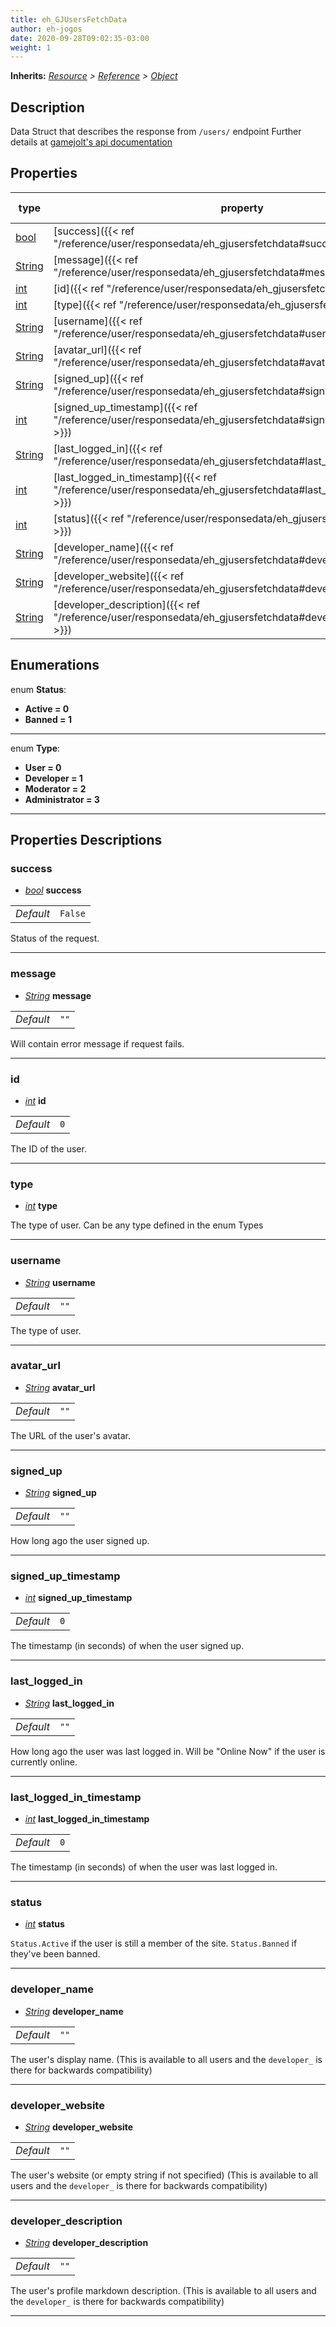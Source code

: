 ```yaml
---  
title: eh_GJUsersFetchData  
author: eh-jogos  
date: 2020-09-28T09:02:35-03:00  
weight: 1  
---  
```

**Inherits:** _[Resource](https://docs.godotengine.org/en/stable/classes/class_resource.html) > [Reference](https://docs.godotengine.org/en/stable/classes/class_reference.html) > [Object](https://docs.godotengine.org/en/stable/classes/class_object.html)_  
## Description  
 Data Struct that describes the response from `/users/` endpoint
 Further details at [gamejolt\'s api documentation](https://gamejolt.com/game-api/doc/users/fetch)
  
## Properties 
  
| type | property | default value |  
| ---- | -------- | ------------- |  
| [bool](https://docs.godotengine.org/en/stable/classes/class_bool.html) | [success]({{< ref "/reference/user/responsedata/eh_gjusersfetchdata#success" >}}) | `False` |  
| [String](https://docs.godotengine.org/en/stable/classes/class_string.html) | [message]({{< ref "/reference/user/responsedata/eh_gjusersfetchdata#message" >}}) | `""` |  
| [int](https://docs.godotengine.org/en/stable/classes/class_int.html) | [id]({{< ref "/reference/user/responsedata/eh_gjusersfetchdata#id" >}}) | `0` |  
| [int](https://docs.godotengine.org/en/stable/classes/class_int.html) | [type]({{< ref "/reference/user/responsedata/eh_gjusersfetchdata#type" >}}) | `Null` |  
| [String](https://docs.godotengine.org/en/stable/classes/class_string.html) | [username]({{< ref "/reference/user/responsedata/eh_gjusersfetchdata#username" >}}) | `""` |  
| [String](https://docs.godotengine.org/en/stable/classes/class_string.html) | [avatar_url]({{< ref "/reference/user/responsedata/eh_gjusersfetchdata#avatar_url" >}}) | `""` |  
| [String](https://docs.godotengine.org/en/stable/classes/class_string.html) | [signed_up]({{< ref "/reference/user/responsedata/eh_gjusersfetchdata#signed_up" >}}) | `""` |  
| [int](https://docs.godotengine.org/en/stable/classes/class_int.html) | [signed_up_timestamp]({{< ref "/reference/user/responsedata/eh_gjusersfetchdata#signed_up_timestamp" >}}) | `0` |  
| [String](https://docs.godotengine.org/en/stable/classes/class_string.html) | [last_logged_in]({{< ref "/reference/user/responsedata/eh_gjusersfetchdata#last_logged_in" >}}) | `""` |  
| [int](https://docs.godotengine.org/en/stable/classes/class_int.html) | [last_logged_in_timestamp]({{< ref "/reference/user/responsedata/eh_gjusersfetchdata#last_logged_in_timestamp" >}}) | `0` |  
| [int](https://docs.godotengine.org/en/stable/classes/class_int.html) | [status]({{< ref "/reference/user/responsedata/eh_gjusersfetchdata#status" >}}) | `Null` |  
| [String](https://docs.godotengine.org/en/stable/classes/class_string.html) | [developer_name]({{< ref "/reference/user/responsedata/eh_gjusersfetchdata#developer_name" >}}) | `""` |  
| [String](https://docs.godotengine.org/en/stable/classes/class_string.html) | [developer_website]({{< ref "/reference/user/responsedata/eh_gjusersfetchdata#developer_website" >}}) | `""` |  
| [String](https://docs.godotengine.org/en/stable/classes/class_string.html) | [developer_description]({{< ref "/reference/user/responsedata/eh_gjusersfetchdata#developer_description" >}}) | `""` |  
  
## Enumerations  
  
  
enum **Status**: 
  
- **Active = 0**  
- **Banned = 1**  
---------
  
enum **Type**: 
  
- **User = 0**  
- **Developer = 1**  
- **Moderator = 2**  
- **Administrator = 3**  
---------
  
## Properties Descriptions  
  
### success 
- _[bool](https://docs.godotengine.org/en/stable/classes/class_bool.html)_ **success**  
  
| | |  
| - |:-:|  
| _Default_ | ` False ` |  

 Status of the request.
  
---------
### message 
- _[String](https://docs.godotengine.org/en/stable/classes/class_string.html)_ **message**  
  
| | |  
| - |:-:|  
| _Default_ | ` "" ` |  

 Will contain error message if request fails.
  
---------
### id 
- _[int](https://docs.godotengine.org/en/stable/classes/class_int.html)_ **id**  
  
| | |  
| - |:-:|  
| _Default_ | ` 0 ` |  

 The ID of the user. 
  
---------
### type 
- _[int](https://docs.godotengine.org/en/stable/classes/class_int.html)_ **type**  
  
 The type of user. Can be any type defined in the enum Types
  
---------
### username 
- _[String](https://docs.godotengine.org/en/stable/classes/class_string.html)_ **username**  
  
| | |  
| - |:-:|  
| _Default_ | ` "" ` |  

 The type of user.
  
---------
### avatar_url 
- _[String](https://docs.godotengine.org/en/stable/classes/class_string.html)_ **avatar_url**  
  
| | |  
| - |:-:|  
| _Default_ | ` "" ` |  

 The URL of the user's avatar. 
  
---------
### signed_up 
- _[String](https://docs.godotengine.org/en/stable/classes/class_string.html)_ **signed_up**  
  
| | |  
| - |:-:|  
| _Default_ | ` "" ` |  

 How long ago the user signed up. 
  
---------
### signed_up_timestamp 
- _[int](https://docs.godotengine.org/en/stable/classes/class_int.html)_ **signed_up_timestamp**  
  
| | |  
| - |:-:|  
| _Default_ | ` 0 ` |  

 The timestamp (in seconds) of when the user signed up. 
  
---------
### last_logged_in 
- _[String](https://docs.godotengine.org/en/stable/classes/class_string.html)_ **last_logged_in**  
  
| | |  
| - |:-:|  
| _Default_ | ` "" ` |  

 How long ago the user was last logged in. Will be \"Online Now\" if the user is currently online. 
  
---------
### last_logged_in_timestamp 
- _[int](https://docs.godotengine.org/en/stable/classes/class_int.html)_ **last_logged_in_timestamp**  
  
| | |  
| - |:-:|  
| _Default_ | ` 0 ` |  

 The timestamp (in seconds) of when the user was last logged in. 
  
---------
### status 
- _[int](https://docs.godotengine.org/en/stable/classes/class_int.html)_ **status**  
  
 `Status.Active` if the user is still a member of the site. `Status.Banned` if they've been banned. 
  
---------
### developer_name 
- _[String](https://docs.godotengine.org/en/stable/classes/class_string.html)_ **developer_name**  
  
| | |  
| - |:-:|  
| _Default_ | ` "" ` |  

 The user's display name. 
 (This is available to all users and the `developer_` is there for backwards compatibility)
  
---------
### developer_website 
- _[String](https://docs.godotengine.org/en/stable/classes/class_string.html)_ **developer_website**  
  
| | |  
| - |:-:|  
| _Default_ | ` "" ` |  

 The user's website (or empty string if not specified) 
 (This is available to all users and the `developer_` is there for backwards compatibility)
  
---------
### developer_description 
- _[String](https://docs.godotengine.org/en/stable/classes/class_string.html)_ **developer_description**  
  
| | |  
| - |:-:|  
| _Default_ | ` "" ` |  

 The user's profile markdown description. 
 (This is available to all users and the `developer_` is there for backwards compatibility)
  
---------
